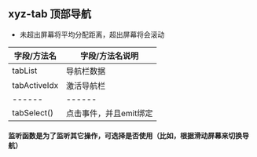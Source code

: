 ## xyz-tab 顶部导航

* 未超出屏幕将平均分配距离，超出屏幕将会滚动

| 字段/方法名		|  字段/方法名说明												|
| ------	| ------												|
| tabList		| 导航栏数据												|
| tabActiveIdx		| 激活导航栏												|
| ------	| ------												|
| tabSelect()	| 点击事件，并且emit绑定	|

#### 监听函数是为了监听其它操作，可选择是否使用（比如，根据滑动屏幕来切换导航）


